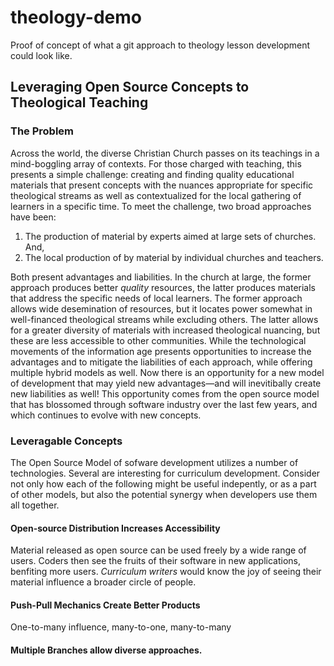 # theology-demo
Proof of concept of what a git approach to theology lesson development could look like. 


## Leveraging Open Source Concepts to Theological Teaching

### The Problem

Across the world, the diverse Christian Church passes on its teachings in a mind-boggling array of contexts. For those charged with teaching, this presents a simple challenge: creating and finding quality educational materials that present concepts with the nuances appropriate for specific theological streams as well as contextualized for the local gathering of learners in a specific time. To meet the challenge, two broad approaches have been:

1. The production of material by experts aimed at large sets of churches. And,
2. The local production of by material by individual churches and teachers. 

Both present advantages and liabilities. In the church at large, the former approach produces better *quality* resources, the latter produces materials that address the specific needs of local learners. The former approach allows wide desemination of resources, but it locates power somewhat in well-financed theological streams while excluding others. The latter allows for a greater diversity of materials with increased theological nuancing, but these are less accessible to other communities. While the technological movements of the information age presents opportunities to increase the advantages and to mitigate the liabilities of each approach, while offering multiple hybrid models as well. Now there is an opportunity for a new model of development that may yield new advantages—and will inevitibally create new liabilities as well! This opportunity comes from the open source model that has blossomed through software industry over the last few years, and which continues to evolve with new concepts. 

### Leveragable Concepts

The Open Source Model of sofware development utilizes a number of technologies. Several are interesting for curriculum development. Consider not only how each of the following might be useful indepently, or as a part of other models, but also the potential synergy when developers use them all together. 

#### Open-source Distribution Increases Accessibility
Material released as open source can be used freely by a wide range of users. Coders then see the fruits of their software in new applications, benfiting more users. *Curriculum writers* would know the joy of seeing their material influence a broader circle of people. 

#### Push-Pull Mechanics Create Better Products
One-to-many influence, many-to-one, many-to-many

#### Multiple Branches allow diverse approaches.



